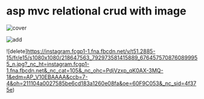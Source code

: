 # asp mvc relational crud with image

![cover](https://instagram.fcgp1-1.fna.fbcdn.net/v/t51.2885-15/fr/e15/s1080x1080/218352048_498604957881648_6255416967963630186_n.jpg?_nc_ht=instagram.fcgp1-1.fna.fbcdn.net&_nc_cat=100&_nc_ohc=hYP258l_RycAX_6LqZb&edm=AP_V10EBAAAA&ccb=7-4&oh=aa9a361f1884fdc7ab2945ae76bb2a0d&oe=60FA4850&_nc_sid=4f375e)

![add](https://instagram.fcgp1-1.fna.fbcdn.net/v/t51.2885-15/fr/e15/s1080x1080/218750920_338345601079332_674821179309331282_n.jpg?_nc_ht=instagram.fcgp1-1.fna.fbcdn.net&_nc_cat=100&_nc_ohc=3tkMTEuAifYAX-GxuEw&edm=AP_V10EBAAAA&ccb=7-4&oh=297155b027ae9b06f11b81f3756fac6e&oe=60F9CFDF&_nc_sid=4f375e)

![delete]https://instagram.fcgp1-1.fna.fbcdn.net/v/t51.2885-15/fr/e15/s1080x1080/218647563_792973581415889_6764575708760899955_n.jpg?_nc_ht=instagram.fcgp1-1.fna.fbcdn.net&_nc_cat=105&_nc_ohc=PdjVzxp_qK0AX-3MQ-1&edm=AP_V10EBAAAA&ccb=7-4&oh=211104a0027585be6cd183a1260e08fa&oe=60F9C053&_nc_sid=4f375e)

